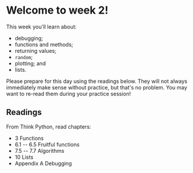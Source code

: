 # Welcome to week 2!

This week you'll learn about:

* debugging;
* functions and methods;
* returning values;
* `random`;
* plotting; and
* lists.

Please prepare for this day using the readings below. They will not always 
immediately make sense without practice, but that's no problem. You may want 
to re-read them during your practice session!

## Readings

From Think Python, read chapters:

* 3 Functions
* 6.1 -- 6.5 Fruitful functions
* 7.5 -- 7.7 Algorithms
* 10 Lists
* Appendix A Debugging
